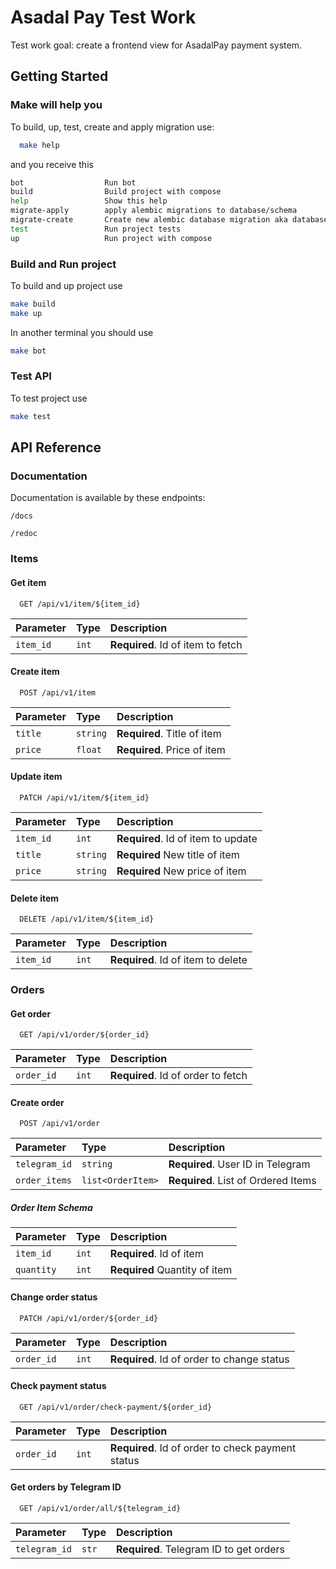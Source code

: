 
# Asadal Pay Test Work

Test work goal: create a frontend view for AsadalPay payment system.

## Getting Started

### Make will help you
To build, up, test, create and apply migration use:

```bash
  make help
```
and you receive this
```bash
bot                  Run bot
build                Build project with compose
help                 Show this help
migrate-apply        apply alembic migrations to database/schema
migrate-create       Create new alembic database migration aka database revision.
test                 Run project tests
up                   Run project with compose
```

### Build and Run project
To build and up project use
```bash
make build
make up
```
In another terminal you should use
```bash
make bot
```

### Test API
To test project use
```bash
make test
```

## API Reference

### Documentation
Documentation is available by these endpoints:
```http
/docs
```
```http
/redoc
```

### Items

#### Get item

```http
  GET /api/v1/item/${item_id}
```

| Parameter | Type     | Description                       |
| :-------- | :------- | :-------------------------------- |
| `item_id` | `int`    | **Required**. Id of item to fetch |


#### Create item

```http
  POST /api/v1/item
```

| Parameter | Type     | Description                       |
| :-------- | :------- | :-------------------------------- |
| `title`   | `string` | **Required**. Title of item       |
| `price`   | `float`  | **Required**. Price of item       |


#### Update item

```http
  PATCH /api/v1/item/${item_id}
```

| Parameter | Type     | Description                       |
| :-------- | :------- | :-------------------------------- |
| `item_id` | `int`    | **Required**. Id of item to update|
| `title`   | `string` | **Required** New title of item    |
| `price`   | `string` | **Required** New price of item    |


#### Delete item

```http
  DELETE /api/v1/item/${item_id}
```

| Parameter | Type     | Description                       |
| :-------- | :------- | :-------------------------------- |
| `item_id` | `int`    | **Required**. Id of item to delete|


### Orders

#### Get order

```http
  GET /api/v1/order/${order_id}
```

| Parameter | Type     | Description                       |
| :-------- | :------- | :-------------------------------- |
| `order_id`| `int`    | **Required**. Id of order to fetch|


#### Create order

```http
  POST /api/v1/order
```

| Parameter    | Type            | Description                         |
| :--------    | :-------        | :--------------------------------   |
| `telegram_id`| `string`        | **Required**. User ID in Telegram   |
|`order_items` |`list<OrderItem>`| **Required**. List of Ordered Items |

##### Order Item Schema

| Parameter | Type     | Description                       |
| :-------- | :------- | :-------------------------------- |
| `item_id` | `int`    | **Required**. Id of item          |
|`quantity` |`int`     | **Required** Quantity of item     |


#### Change order status

```http
  PATCH /api/v1/order/${order_id}
```

| Parameter | Type     | Description                               |
| :-------- | :------- | :--------------------------------         |
| `order_id`| `int`    | **Required**. Id of order to change status|


#### Check payment status

```http
  GET /api/v1/order/check-payment/${order_id}
```

| Parameter | Type     | Description                                      |
| :-------- | :------- | :--------------------------------                |
| `order_id`| `int`    | **Required**. Id of order to check payment status|


#### Get orders by Telegram ID

```http
  GET /api/v1/order/all/${telegram_id}
```

| Parameter    | Type     | Description                               |
| :--------    | :------- | :--------------------------------         |
| `telegram_id`| `str`    | **Required**. Telegram ID to get orders   |







